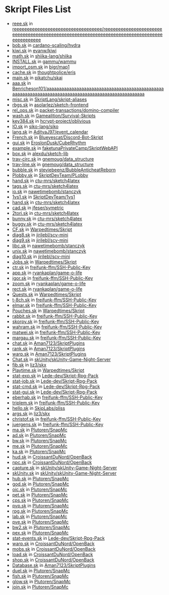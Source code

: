 # Skript Files List

* [reee.sk](https://github.com/reeeeeeeeeeeeeeeeeeeeeeeeeeeeeeeeee/reeeeeeeeeeeeeeeeeeeeeeeeeeeeeeeeeeeeeeeeeeeeeeeeeeeeeeeeeeeeeeeeeeeeeeeeeeeeeeeeeeeeeeeeeee/blob/65d158e5bc824a128fee25b393ed85afc1f8148a/reee.sk) in [reeeeeeeeeeeeeeeeeeeeeeeeeeeeeeeeee/reeeeeeeeeeeeeeeeeeeeeeeeeeeeeeeeeeeeeeeeeeeeeeeeeeeeeeeeeeeeeeeeeeeeeeeeeeeeeeeeeeeeeeeeeee](https://github.com/reeeeeeeeeeeeeeeeeeeeeeeeeeeeeeeeee/reeeeeeeeeeeeeeeeeeeeeeeeeeeeeeeeeeeeeeeeeeeeeeeeeeeeeeeeeeeeeeeeeeeeeeeeeeeeeeeeeeeeeeeeeee)
* [bob.sk](https://github.com/cardano-scaling/hydra/blob/d2713230ec97e3011480e3a93536762b0c03b3e7/demo/bob.sk) in [cardano-scaling/hydra](https://github.com/cardano-scaling/hydra)
* [kiwi.sk](https://github.com/evanw/kiwi/blob/fe3ca9484ac055ccd39fe144218ec11f720222ae/kiwi.sk) in [evanw/kiwi](https://github.com/evanw/kiwi)
* [math.sk](https://github.com/shiika-lang/shiika/blob/43fb51776229c71d8127a7b6a7863fdc731090a1/builtin/math.sk) in [shiika-lang/shiika](https://github.com/shiika-lang/shiika)
* [INSTALL.sk](https://github.com/gammu/wammu/blob/be6765013fc340d11c2190633c3e487bb6da80b0/INSTALL.sk) in [gammu/wammu](https://github.com/gammu/wammu)
* [import_osm.sk](https://github.com/bigr/map1/blob/4e3d1ce3814135e384e48a699d87645a445ae34b/import_osm.sk) in [bigr/map1](https://github.com/bigr/map1)
* [cache.sk](https://github.com/thoughtpolice/eris/blob/0e321f3d2d44f96712768d54e89088b46ad1693a/t/cache.sk) in [thoughtpolice/eris](https://github.com/thoughtpolice/eris)
* [main.sk](https://github.com/pikatchu/skai/blob/04edb3de790cc256c46b03288c14dc398bb807a5/main.sk) in [pikatchu/skai](https://github.com/pikatchu/skai)
* [aaa.sk](https://github.com/Benricheson101/aaaaaaaaaaaaaaaaaaaaaaaaaaaaaaaaaaaaaaaaaaaaaaaaaaaaaaaaaaaaaaaaaaaaaaaaaaaaaaaaaaaaaaaaaaaaaaaaaaaa/blob/99319e4e54a32ccb517869c7d5e3430bbeee65ac/aaa.sk) in [Benricheson101/aaaaaaaaaaaaaaaaaaaaaaaaaaaaaaaaaaaaaaaaaaaaaaaaaaaaaaaaaaaaaaaaaaaaaaaaaaaaaaaaaaaaaaaaaaaaaaaaaaaa](https://github.com/Benricheson101/aaaaaaaaaaaaaaaaaaaaaaaaaaaaaaaaaaaaaaaaaaaaaaaaaaaaaaaaaaaaaaaaaaaaaaaaaaaaaaaaaaaaaaaaaaaaaaaaaaaa)
* [misc.sk](https://github.com/SkriptLang/skript-aliases/blob/809c9e1ad95f26f9d62327f8447301a9e7db5379/misc.sk) in [SkriptLang/skript-aliases](https://github.com/SkriptLang/skript-aliases)
* [rbgs.sk](https://github.com/asolarlez/sketch-frontend/blob/481b6e4634e55fc0771ac9ff5b88d3f282b52748/spmd/rbgs.sk) in [asolarlez/sketch-frontend](https://github.com/asolarlez/sketch-frontend)
* [rel_ops.sk](https://github.com/packet-transactions/domino-compiler/blob/1ed941aa40da23964f1428e17705a0b147309e68/examples/rel_ops.sk) in [packet-transactions/domino-compiler](https://github.com/packet-transactions/domino-compiler)
* [wash.sk](https://github.com/Gamealition/Survival-Skripts/blob/d0e644404f808d942dc51f4cab860cca8666cba8/wash.sk) in [Gamealition/Survival-Skripts](https://github.com/Gamealition/Survival-Skripts)
* [key384.sk](https://github.com/hcrypt-project/oblivious/blob/35c1a09f4616c02e2ca45e672ec86184101ef182/key384.sk) in [hcrypt-project/oblivious](https://github.com/hcrypt-project/oblivious)
* [IO.sk](https://github.com/siko-lang/siko/blob/3bfd6c5cd14527685a87a623d16afd9fcafd8747/std/IO.sk) in [siko-lang/siko](https://github.com/siko-lang/siko)
* [lang.sk](https://github.com/AdityaJ97/event_calendar/blob/781d960232335c4b6d43cfa4e61892a866c7844e/lang/lang.sk) in [AdityaJ97/event_calendar](https://github.com/AdityaJ97/event_calendar)
* [French.sk](https://github.com/Blueyescat/Discord-Bot-Skript/blob/fe92be6643cf8677801051ffb2bc0458dfd1c631/French.sk) in [Blueyescat/Discord-Bot-Skript](https://github.com/Blueyescat/Discord-Bot-Skript)
* [gui.sk](https://github.com/EroslonDusk/CubeRhythm/blob/6aa6a01fd1f2e71bd992fe6a0800eb57dde1ca64/gui.sk) in [EroslonDusk/CubeRhythm](https://github.com/EroslonDusk/CubeRhythm)
* [example.sk](https://github.com/faketunaPrivateCamp/SkriptWebAPI/blob/e166cbade479d319c1b04af493d70767deebcaf5/example.sk) in [faketunaPrivateCamp/SkriptWebAPI](https://github.com/faketunaPrivateCamp/SkriptWebAPI)
* [box.sk](https://github.com/alexdu/sketch-lib/blob/bd5fa3d7dc7a4526931386306d8ea4d639c8b9c0/lib/box.sk) in [alexdu/sketch-lib](https://github.com/alexdu/sketch-lib)
* [trav-circ.sk](https://github.com/gnemoug/data_structure/blob/520e70899cac3f6a79cec13fb458c580a11eee43/data_structure/avl/sufficient_avl/trav-circ.sk) in [gnemoug/data_structure](https://github.com/gnemoug/data_structure)
* [trav-line.sk](https://github.com/gnemoug/data_structure/blob/520e70899cac3f6a79cec13fb458c580a11eee43/data_structure/avl/sufficient_avl/trav-line.sk) in [gnemoug/data_structure](https://github.com/gnemoug/data_structure)
* [bubble.sk](https://github.com/steviebeenz/BubbleAnticheatReborn/blob/866b10886bfb4ba4d587212a0b3923ecc4db5940/bubble.sk) in [steviebeenz/BubbleAnticheatReborn](https://github.com/steviebeenz/BubbleAnticheatReborn)
* [Plobby.sk](https://github.com/SkriptDevTeam/PLobby/blob/8578ed8a3fa8ef38239ba9161064d8c2f094199d/Plobby.sk) in [SkriptDevTeam/PLobby](https://github.com/SkriptDevTeam/PLobby)
* [hand.sk](https://github.com/ctu-mrs/sketch4latex/blob/1cec3b7dd1e0e13ecfe2a2ea4cbdb531af91030a/Doc/hand.sk) in [ctu-mrs/sketch4latex](https://github.com/ctu-mrs/sketch4latex)
* [tags.sk](https://github.com/ctu-mrs/sketch4latex/blob/1cec3b7dd1e0e13ecfe2a2ea4cbdb531af91030a/Doc/tags.sk) in [ctu-mrs/sketch4latex](https://github.com/ctu-mrs/sketch4latex)
* [io.sk](https://github.com/nawetimebomb/stanczyk/blob/b7d156d5405e50b1a8b6c0f77ddce7a7c222be37/libs/io.sk) in [nawetimebomb/stanczyk](https://github.com/nawetimebomb/stanczyk)
* [1vs1.sk](https://github.com/SkriptDevTeam/1vs1/blob/1a8654df1119246cfc2496f0e1031aa4ae9c4ceb/1vs1.sk) in [SkriptDevTeam/1vs1](https://github.com/SkriptDevTeam/1vs1)
* [hand.sk](https://github.com/ctu-mrs/sketch4latex/blob/1cec3b7dd1e0e13ecfe2a2ea4cbdb531af91030a/Data/hand.sk) in [ctu-mrs/sketch4latex](https://github.com/ctu-mrs/sketch4latex)
* [cad.sk](https://github.com/jfeser/symetric/blob/f49a57afc90a2c1e38f1097f98bd74725c074b9b/cad.sk) in [jfeser/symetric](https://github.com/jfeser/symetric)
* [2tori.sk](https://github.com/ctu-mrs/sketch4latex/blob/1cec3b7dd1e0e13ecfe2a2ea4cbdb531af91030a/Data/2tori.sk) in [ctu-mrs/sketch4latex](https://github.com/ctu-mrs/sketch4latex)
* [bunny.sk](https://github.com/ctu-mrs/sketch4latex/blob/1cec3b7dd1e0e13ecfe2a2ea4cbdb531af91030a/Data/bunny.sk) in [ctu-mrs/sketch4latex](https://github.com/ctu-mrs/sketch4latex)
* [buggy.sk](https://github.com/ctu-mrs/sketch4latex/blob/1cec3b7dd1e0e13ecfe2a2ea4cbdb531af91030a/Data/buggy.sk) in [ctu-mrs/sketch4latex](https://github.com/ctu-mrs/sketch4latex)
* [CF.sk](https://github.com/Warpedtimes/Skript/blob/1d4e34dc43b5fc2e87ba8cc508ef9fe70b3e912d/CF.sk) in [Warpedtimes/Skript](https://github.com/Warpedtimes/Skript)
* [diag8.sk](https://github.com/jirilebl/scv-mini/blob/d1ce2dcd4d3d89dfcb5c7106f62efec8139f647d/diag8.sk) in [jirilebl/scv-mini](https://github.com/jirilebl/scv-mini)
* [diag9.sk](https://github.com/jirilebl/scv-mini/blob/d1ce2dcd4d3d89dfcb5c7106f62efec8139f647d/diag9.sk) in [jirilebl/scv-mini](https://github.com/jirilebl/scv-mini)
* [libc.sk](https://github.com/nawetimebomb/stanczyk/blob/b7d156d5405e50b1a8b6c0f77ddce7a7c222be37/libs/libc.sk) in [nawetimebomb/stanczyk](https://github.com/nawetimebomb/stanczyk)
* [unix.sk](https://github.com/nawetimebomb/stanczyk/blob/b7d156d5405e50b1a8b6c0f77ddce7a7c222be37/libs/unix.sk) in [nawetimebomb/stanczyk](https://github.com/nawetimebomb/stanczyk)
* [diag10.sk](https://github.com/jirilebl/scv-mini/blob/d1ce2dcd4d3d89dfcb5c7106f62efec8139f647d/diag10.sk) in [jirilebl/scv-mini](https://github.com/jirilebl/scv-mini)
* [Jobs.sk](https://github.com/Warpedtimes/Skript/blob/1d4e34dc43b5fc2e87ba8cc508ef9fe70b3e912d/Jobs.sk) in [Warpedtimes/Skript](https://github.com/Warpedtimes/Skript)
* [ctr.sk](https://github.com/freifunk-ffm/SSH-Public-Key/blob/349a677c6840b47a63fb47191a8934fec700ca31/ctr.sk) in [freifunk-ffm/SSH-Public-Key](https://github.com/freifunk-ffm/SSH-Public-Key)
* [app.sk](https://github.com/ryankaplan/game-o-life/blob/10df4039b1a79dda124546cb9e61afbbc7cffdc1/src/app.sk) in [ryankaplan/game-o-life](https://github.com/ryankaplan/game-o-life)
* [igor.sk](https://github.com/freifunk-ffm/SSH-Public-Key/blob/349a677c6840b47a63fb47191a8934fec700ca31/igor.sk) in [freifunk-ffm/SSH-Public-Key](https://github.com/freifunk-ffm/SSH-Public-Key)
* [zoom.sk](https://github.com/ryankaplan/game-o-life/blob/10df4039b1a79dda124546cb9e61afbbc7cffdc1/src/zoom.sk) in [ryankaplan/game-o-life](https://github.com/ryankaplan/game-o-life)
* [rect.sk](https://github.com/ryankaplan/game-o-life/blob/10df4039b1a79dda124546cb9e61afbbc7cffdc1/src/rect.sk) in [ryankaplan/game-o-life](https://github.com/ryankaplan/game-o-life)
* [Quests.sk](https://github.com/Warpedtimes/Skript/blob/1d4e34dc43b5fc2e87ba8cc508ef9fe70b3e912d/Quests.sk) in [Warpedtimes/Skript](https://github.com/Warpedtimes/Skript)
* [t-8ch.sk](https://github.com/freifunk-ffm/SSH-Public-Key/blob/349a677c6840b47a63fb47191a8934fec700ca31/t-8ch.sk) in [freifunk-ffm/SSH-Public-Key](https://github.com/freifunk-ffm/SSH-Public-Key)
* [elmar.sk](https://github.com/freifunk-ffm/SSH-Public-Key/blob/349a677c6840b47a63fb47191a8934fec700ca31/elmar.sk) in [freifunk-ffm/SSH-Public-Key](https://github.com/freifunk-ffm/SSH-Public-Key)
* [Pouches.sk](https://github.com/Warpedtimes/Skript/blob/1d4e34dc43b5fc2e87ba8cc508ef9fe70b3e912d/Pouches.sk) in [Warpedtimes/Skript](https://github.com/Warpedtimes/Skript)
* [rabbit.sk](https://github.com/freifunk-ffm/SSH-Public-Key/blob/349a677c6840b47a63fb47191a8934fec700ca31/rabbit.sk) in [freifunk-ffm/SSH-Public-Key](https://github.com/freifunk-ffm/SSH-Public-Key)
* [skorpy.sk](https://github.com/freifunk-ffm/SSH-Public-Key/blob/349a677c6840b47a63fb47191a8934fec700ca31/skorpy.sk) in [freifunk-ffm/SSH-Public-Key](https://github.com/freifunk-ffm/SSH-Public-Key)
* [wahram.sk](https://github.com/freifunk-ffm/SSH-Public-Key/blob/349a677c6840b47a63fb47191a8934fec700ca31/wahram.sk) in [freifunk-ffm/SSH-Public-Key](https://github.com/freifunk-ffm/SSH-Public-Key)
* [matwei.sk](https://github.com/freifunk-ffm/SSH-Public-Key/blob/349a677c6840b47a63fb47191a8934fec700ca31/matwei.sk) in [freifunk-ffm/SSH-Public-Key](https://github.com/freifunk-ffm/SSH-Public-Key)
* [margau.sk](https://github.com/freifunk-ffm/SSH-Public-Key/blob/349a677c6840b47a63fb47191a8934fec700ca31/margau.sk) in [freifunk-ffm/SSH-Public-Key](https://github.com/freifunk-ffm/SSH-Public-Key)
* [chat.sk](https://github.com/Aman7123/SkriptPlugins/blob/0399fbeed6dc38055d8fce73e2979ee13a4cb2ca/chat.sk) in [Aman7123/SkriptPlugins](https://github.com/Aman7123/SkriptPlugins)
* [rank.sk](https://github.com/Aman7123/SkriptPlugins/blob/0399fbeed6dc38055d8fce73e2979ee13a4cb2ca/rank.sk) in [Aman7123/SkriptPlugins](https://github.com/Aman7123/SkriptPlugins)
* [warp.sk](https://github.com/Aman7123/SkriptPlugins/blob/0399fbeed6dc38055d8fce73e2979ee13a4cb2ca/warp.sk) in [Aman7123/SkriptPlugins](https://github.com/Aman7123/SkriptPlugins)
* [Chat.sk](https://github.com/skUnity/skUnity-Game-Night-Server/blob/a5927988ad2f65bea6deecc7fad553e861b62f87/Chat.sk) in [skUnity/skUnity-Game-Night-Server](https://github.com/skUnity/skUnity-Game-Night-Server)
* [fib.sk](https://github.com/liz3/skx/blob/05ffacbc4150750d6134f028b328d7273277017d/assets/fib.sk) in [liz3/skx](https://github.com/liz3/skx)
* [Playtime.sk](https://github.com/Warpedtimes/Skript/blob/1d4e34dc43b5fc2e87ba8cc508ef9fe70b3e912d/Playtime.sk) in [Warpedtimes/Skript](https://github.com/Warpedtimes/Skript)
* [stat-exp.sk](https://github.com/Lede-dev/Skript-Rpg-Pack/blob/02aaedf83dd61e06032bf50c5ddac8f8277d09b4/stat-exp.sk) in [Lede-dev/Skript-Rpg-Pack](https://github.com/Lede-dev/Skript-Rpg-Pack)
* [stat-job.sk](https://github.com/Lede-dev/Skript-Rpg-Pack/blob/02aaedf83dd61e06032bf50c5ddac8f8277d09b4/stat-job.sk) in [Lede-dev/Skript-Rpg-Pack](https://github.com/Lede-dev/Skript-Rpg-Pack)
* [stat-cmd.sk](https://github.com/Lede-dev/Skript-Rpg-Pack/blob/02aaedf83dd61e06032bf50c5ddac8f8277d09b4/stat-cmd.sk) in [Lede-dev/Skript-Rpg-Pack](https://github.com/Lede-dev/Skript-Rpg-Pack)
* [stat-gui.sk](https://github.com/Lede-dev/Skript-Rpg-Pack/blob/02aaedf83dd61e06032bf50c5ddac8f8277d09b4/stat-gui.sk) in [Lede-dev/Skript-Rpg-Pack](https://github.com/Lede-dev/Skript-Rpg-Pack)
* [eberhab.sk](https://github.com/freifunk-ffm/SSH-Public-Key/blob/349a677c6840b47a63fb47191a8934fec700ca31/eberhab.sk) in [freifunk-ffm/SSH-Public-Key](https://github.com/freifunk-ffm/SSH-Public-Key)
* [triplem.sk](https://github.com/freifunk-ffm/SSH-Public-Key/blob/349a677c6840b47a63fb47191a8934fec700ca31/triplem.sk) in [freifunk-ffm/SSH-Public-Key](https://github.com/freifunk-ffm/SSH-Public-Key)
* [hello.sk](https://github.com/SkipLabs/pliss/blob/c626e78ed4c110cca039f8029c7de7e78b4b2ba4/hello.sk) in [SkipLabs/pliss](https://github.com/SkipLabs/pliss)
* [args.sk](https://github.com/liz3/skx/blob/05ffacbc4150750d6134f028b328d7273277017d/assets/args.sk) in [liz3/skx](https://github.com/liz3/skx)
* [christof.sk](https://github.com/freifunk-ffm/SSH-Public-Key/blob/349a677c6840b47a63fb47191a8934fec700ca31/christof.sk) in [freifunk-ffm/SSH-Public-Key](https://github.com/freifunk-ffm/SSH-Public-Key)
* [juergens.sk](https://github.com/freifunk-ffm/SSH-Public-Key/blob/349a677c6840b47a63fb47191a8934fec700ca31/juergens.sk) in [freifunk-ffm/SSH-Public-Key](https://github.com/freifunk-ffm/SSH-Public-Key)
* [ma.sk](https://github.com/Plutoren/SnapMc/blob/a462bc08732725c16b12e3be3a421398c2236e04/ma.sk) in [Plutoren/SnapMc](https://github.com/Plutoren/SnapMc)
* [ad.sk](https://github.com/Plutoren/SnapMc/blob/a462bc08732725c16b12e3be3a421398c2236e04/ad.sk) in [Plutoren/SnapMc](https://github.com/Plutoren/SnapMc)
* [bw.sk](https://github.com/Plutoren/SnapMc/blob/a462bc08732725c16b12e3be3a421398c2236e04/bw.sk) in [Plutoren/SnapMc](https://github.com/Plutoren/SnapMc)
* [me.sk](https://github.com/Plutoren/SnapMc/blob/a462bc08732725c16b12e3be3a421398c2236e04/me.sk) in [Plutoren/SnapMc](https://github.com/Plutoren/SnapMc)
* [ka.sk](https://github.com/Plutoren/SnapMc/blob/a462bc08732725c16b12e3be3a421398c2236e04/ka.sk) in [Plutoren/SnapMc](https://github.com/Plutoren/SnapMc)
* [hud.sk](https://github.com/CroissantDuNord/OpenBack/blob/a27d7c7f36dbeddc6fc271bf876896076ac4b986/src/hud.sk) in [CroissantDuNord/OpenBack](https://github.com/CroissantDuNord/OpenBack)
* [npc.sk](https://github.com/CroissantDuNord/OpenBack/blob/a27d7c7f36dbeddc6fc271bf876896076ac4b986/src/npc.sk) in [CroissantDuNord/OpenBack](https://github.com/CroissantDuNord/OpenBack)
* [capture.sk](https://github.com/skUnity/skUnity-Game-Night-Server/blob/a5927988ad2f65bea6deecc7fad553e861b62f87/capture.sk) in [skUnity/skUnity-Game-Night-Server](https://github.com/skUnity/skUnity-Game-Night-Server)
* [skUnity.sk](https://github.com/skUnity/skUnity-Game-Night-Server/blob/a5927988ad2f65bea6deecc7fad553e861b62f87/skUnity.sk) in [skUnity/skUnity-Game-Night-Server](https://github.com/skUnity/skUnity-Game-Night-Server)
* [hub.sk](https://github.com/Plutoren/SnapMc/blob/a462bc08732725c16b12e3be3a421398c2236e04/hub.sk) in [Plutoren/SnapMc](https://github.com/Plutoren/SnapMc)
* [god.sk](https://github.com/Plutoren/SnapMc/blob/a462bc08732725c16b12e3be3a421398c2236e04/god.sk) in [Plutoren/SnapMc](https://github.com/Plutoren/SnapMc)
* [oic.sk](https://github.com/Plutoren/SnapMc/blob/a462bc08732725c16b12e3be3a421398c2236e04/oic.sk) in [Plutoren/SnapMc](https://github.com/Plutoren/SnapMc)
* [pet.sk](https://github.com/Plutoren/SnapMc/blob/a462bc08732725c16b12e3be3a421398c2236e04/pet.sk) in [Plutoren/SnapMc](https://github.com/Plutoren/SnapMc)
* [cps.sk](https://github.com/Plutoren/SnapMc/blob/a462bc08732725c16b12e3be3a421398c2236e04/cps.sk) in [Plutoren/SnapMc](https://github.com/Plutoren/SnapMc)
* [pvp.sk](https://github.com/Plutoren/SnapMc/blob/a462bc08732725c16b12e3be3a421398c2236e04/pvp.sk) in [Plutoren/SnapMc](https://github.com/Plutoren/SnapMc)
* [rpg.sk](https://github.com/Plutoren/SnapMc/blob/a462bc08732725c16b12e3be3a421398c2236e04/rpg.sk) in [Plutoren/SnapMc](https://github.com/Plutoren/SnapMc)
* [lab.sk](https://github.com/Plutoren/SnapMc/blob/a462bc08732725c16b12e3be3a421398c2236e04/lab.sk) in [Plutoren/SnapMc](https://github.com/Plutoren/SnapMc)
* [pve.sk](https://github.com/Plutoren/SnapMc/blob/a462bc08732725c16b12e3be3a421398c2236e04/pve.sk) in [Plutoren/SnapMc](https://github.com/Plutoren/SnapMc)
* [bw2.sk](https://github.com/Plutoren/SnapMc/blob/a462bc08732725c16b12e3be3a421398c2236e04/bw2.sk) in [Plutoren/SnapMc](https://github.com/Plutoren/SnapMc)
* [pex.sk](https://github.com/Plutoren/SnapMc/blob/a462bc08732725c16b12e3be3a421398c2236e04/pex.sk) in [Plutoren/SnapMc](https://github.com/Plutoren/SnapMc)
* [stat-events.sk](https://github.com/Lede-dev/Skript-Rpg-Pack/blob/02aaedf83dd61e06032bf50c5ddac8f8277d09b4/stat-events.sk) in [Lede-dev/Skript-Rpg-Pack](https://github.com/Lede-dev/Skript-Rpg-Pack)
* [warp.sk](https://github.com/CroissantDuNord/OpenBack/blob/a27d7c7f36dbeddc6fc271bf876896076ac4b986/src/warp.sk) in [CroissantDuNord/OpenBack](https://github.com/CroissantDuNord/OpenBack)
* [mobs.sk](https://github.com/CroissantDuNord/OpenBack/blob/a27d7c7f36dbeddc6fc271bf876896076ac4b986/src/mobs.sk) in [CroissantDuNord/OpenBack](https://github.com/CroissantDuNord/OpenBack)
* [load.sk](https://github.com/CroissantDuNord/OpenBack/blob/a27d7c7f36dbeddc6fc271bf876896076ac4b986/src/load.sk) in [CroissantDuNord/OpenBack](https://github.com/CroissantDuNord/OpenBack)
* [shop.sk](https://github.com/CroissantDuNord/OpenBack/blob/a27d7c7f36dbeddc6fc271bf876896076ac4b986/src/shop.sk) in [CroissantDuNord/OpenBack](https://github.com/CroissantDuNord/OpenBack)
* [Database.sk](https://github.com/Aman7123/SkriptPlugins/blob/0399fbeed6dc38055d8fce73e2979ee13a4cb2ca/Database.sk) in [Aman7123/SkriptPlugins](https://github.com/Aman7123/SkriptPlugins)
* [duel.sk](https://github.com/Plutoren/SnapMc/blob/a462bc08732725c16b12e3be3a421398c2236e04/duel.sk) in [Plutoren/SnapMc](https://github.com/Plutoren/SnapMc)
* [fish.sk](https://github.com/Plutoren/SnapMc/blob/a462bc08732725c16b12e3be3a421398c2236e04/fish.sk) in [Plutoren/SnapMc](https://github.com/Plutoren/SnapMc)
* [glow.sk](https://github.com/Plutoren/SnapMc/blob/a462bc08732725c16b12e3be3a421398c2236e04/glow.sk) in [Plutoren/SnapMc](https://github.com/Plutoren/SnapMc)
* [join.sk](https://github.com/Plutoren/SnapMc/blob/a462bc08732725c16b12e3be3a421398c2236e04/join.sk) in [Plutoren/SnapMc](https://github.com/Plutoren/SnapMc)
